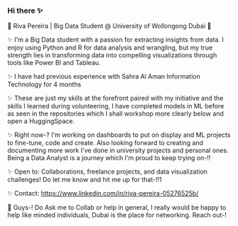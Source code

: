 ### Hi there  ✨

🌟 Riva Pereira | Big Data Student @ University of Wollongong Dubai 🌟

 ✨ I'm a Big Data student with a passion for extracting insights from data. I enjoy using Python and R for data analysis and wrangling, but my true strength lies in transforming data into compelling visualizations through tools like Power BI and Tableau.

 ✨ I have had previous experience with Sahra Al Aman Information Technology for 4 months

 ✨ These are just my skills at the forefront paired with my initiative and the skills I learned during volunteering, I have completed models in ML before as seen in the repositories which I shall workshop more 
 clearly below and open a HuggingSpace.

 ✨ Right now-? I'm working on dashboards to put on display and ML projects to fine-tune, code and create. Also looking forward to creating and documenting more work I've done in university projects and personal ones. Being a Data Analyst is a journey which I'm proud to keep trying on-!!

 ✨ Open to: Collaborations, freelance projects, and data visualization challenges! Do let me know and hit me up for that-!!1

 ✨ Contact: https://www.linkedin.com/in/riva-pereira-05276525b/
 
 💬 Guys-! Do Ask me to Collab or help in general, I really would be happy to help like minded individuals, Dubai is the place for networking. Reach out-!

<!--
**rivapereira/rivapereira** is a ✨ _special_ ✨ repository because its `README.md` (this file) appears on your GitHub profile.

Here are some ideas to get you started:

- 🔭 I’m currently working on ...
- 🌱 I’m currently learning ...
- 👯 I’m looking to collaborate on ...
- 🤔 I’m looking for help with ...
- 💬 Ask me about ...
- 📫 How to reach me: ...
- 😄 Pronouns: ...
- ⚡ Fun fact: ...
-->
